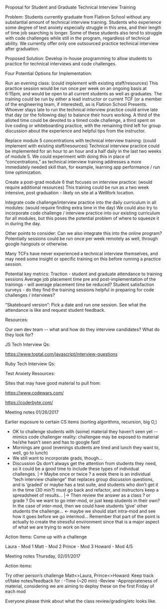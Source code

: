 Proposal for Student and Graduate Technical Interview Training

Problem: Students currently graduate from Flatiron School without any substantial amount of technical interview training. Students who experience some degree of test anxiety especially struggle in this area, and their length of time job searching is longer. Some of these students also tend to struggle with code challenges while still in the program, regardless of technical ability. We currently offer only one outsourced practice technical interview after graduation.

Proposed Solution:
Develop in-house programming to allow students to practice for technical interviews and code challenges.

Four Potential Options for Implementation:

Run an evening class: (could implement with existing staff/resources) This practice session would be run once per week on an ongoing basis at 6:15pm, and would be open to all current students as well as graduates. The training could be run by either a lead instructor or current TCF (or a member of the engineering team, if interested), as is Flatiron School Presents. Whoever stays late to run the technical interview practice could arrive late that day (or the following day) to balance their hours working. A third of the alloted time could be devoted to a timed code challenge, a third spent on live coding or whiteboarding practice, with the remaining third left for group discussion about the experience and helpful tips from the instructor.

Replace module 5 concentrations with technical interview training: (could implement with existing staff/resources) Technical interview practice could be implemented for an hour to an hour and a half daily in the last two weeks of module 5. We could experiment with doing this in place of “concentrations,” as technical interview training addresses a more immediately needed skill than, for example, learning app performance / run time optimization.

Create a post-grad module 6 that focuses on interview practice: (would require additional resources) This training could be run as a two week intensive, post graduation - likely on site at a WeWork location.

Integrate code challenge/interview practice into the daily curriculum in all modules: (would require finding extra time in the day) We could also try to incorporate code challenge / interview practice into our existing curriculum for all modules, but this poses the potential problem of where to squeeze it in during the day.

Other points to consider:
Can we also integrate this into the online program? Potentially sessions could be run once per week remotely as well, through google hangouts or otherwise.

Many TCFs have never experienced a technical interview themselves, and may need some insight or specific training on this before running a practice session.

Potential key metrics:
Traction - student and graduate attendance to training sessions
Average job placement time pre and post-implementation of the trainings - will average placement time be reduced?
Student satisfaction surveys - do they find the training sessions helpful in preparing for code challenges / interviews?

“Skateboard version”:
Pick a date and run one session. See what the attendance is like and request student feedback.

Resources:

Our own dev team -- what and how do they interview candidates? What do they look for?

JS Tech Interview Qs:

https://www.toptal.com/javascript/interview-questions

Ruby Tech Interview Qs:

Test Anxiety Resources:

Sites that may have good material to pull from:

https://www.codewars.com/

https://coderbyte.com/

Meeting notes
01/26/2017

Earlier exposure to certain CS items (sorting algorithms, recursion, big O,)

* OK to challenge students with (some) material they haven’t seen yet -- mimics code challenger reality: challengee may be exposed to material he/she hasn’t seen and has to google fast!
* Mornings are good (evenings students are tired and lunch they want to, well, go to lunch)
* We still want to incorporate grads, though…
* Discussion Qs don’t always get the attention from students they need, so it could be a good time to include these types of individual challenges.
  |-> Maybe once or twice ? a week there is an individual “tech interview challenge” that replaces group discussion questions, and is ‘graded’ or maybe has a test suite, and students who don’t get it in the time (30 min?) must go back and refactor, and instructors keep a spreadsheet of results…
  |-> Then review the answer as a class ? or grade ?
  Do we want to go inter-mod, or just keep students in their own?
  In the case of inter-mod, then we could have students ‘give’ other students the challenge… ← maybe we should start intra-mod and see how it goes before we go intermod...
  Remember that part of the point is actually to create the stressful environment since that is a major aspect of what we are trying to work on here

Action Items: Come up with a challenge

Laura - Mod 1
Matt - Mod 2
Prince - Mod 3
Howard - Mod 4/5

Meeting notes
Thursday, 02/01/2017

Action items:

Try other person’s challenge Matt<>Laura, Prince<>Howard:
Keep track of/take notes/feedback for :
-Time (~20 min)
-Review
-Appropriateness of material, considering we are aiming to deploy these on the first Friday of each mod

Everyone please think about what the class review/grading/etc looks like.
